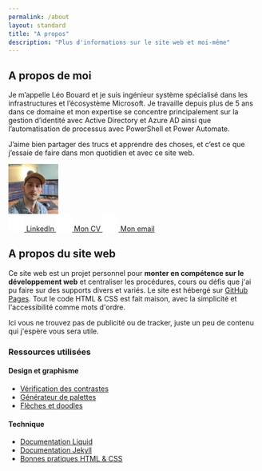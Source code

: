 ```yaml
---
permalink: /about
layout: standard
title: "A propos"
description: "Plus d'informations sur le site web et moi-même"
---
```


<div class="aboutMe">
    <div>
        <h2 id="a-propos-de-moi">A propos de moi</h2>
        <p>Je m’appelle Léo Bouard et je suis ingénieur système spécialisé dans les infrastructures et l’écosystème Microsoft. Je travaille depuis plus de 5 ans dans ce domaine et mon expertise se concentre principalement sur la gestion d’identité avec Active Directory et Azure AD ainsi que l’automatisation de processus avec PowerShell et Power Automate.</p>
        <p>J’aime bien partager des trucs et apprendre des choses, et c’est ce que j’essaie de faire dans mon quotidien et avec ce site web.</p>
    </div>
    <img src="/assets/images/profile-picture.jpg" alt="Photo de profil" height="100" width="100">
</div>

<!-- Personal links section -->

<div class="personalLinks">
    <a href="{{ site.linkedin }}" target="_blank" class="linkedIn">
        <img src="/assets/images/linkedin.svg" alt="Logo LinkedIn" width="32px">
        <span>LinkedIn</span>
    </a>
    <a href="/cv" class="cv">
        <img src="/assets/images/resume.svg" alt="Logo CV" width="32px">
        <span>Mon CV</span>
    </a>
    <a href="mailto:{{ site.emailAddress }}" class="emailAddress">
        <img src="/assets/images/email.svg" alt="Logo email" width="32px">
        <span>Mon email</span>
    </a>
</div>

## A propos du site web

Ce site web est un projet personnel pour **monter en compétence sur le développement web** et centraliser les procédures, cours ou défis que j'ai pu faire sur des supports divers et variés. Le site est hébergé sur [GitHub Pages](https://docs.github.com/en/pages). Tout le code HTML & CSS est fait maison, avec la simplicité et l'accessibilité comme mots d'ordre.

Ici vous ne trouvez pas de publicité ou de tracker, juste un peu de contenu qui j'espère vous sera utile.

### Ressources utilisées

#### Design et graphisme

- [Vérification des contrastes](https://color.adobe.com/fr/create/color-contrast-analyzer)
- [Générateur de palettes](https://coolors.co/generate)
- [Flèches et doodles](https://www.highlights.design/)

#### Technique

- [Documentation Liquid](https://shopify.github.io/liquid/)
- [Documentation Jekyll](https://jekyllrb.com/docs/)
- [Bonnes pratiques HTML & CSS](https://pagespeed.web.dev/)
